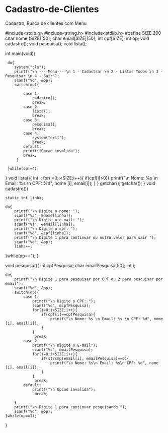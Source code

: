 # Cadastro-de-Clientes
Cadastro, Busca de clientes com Menu


#include<stdio.h>
#include<string.h>
#include<stdlib.h>
#define SIZE 200
char nome [SIZE][50];
char email[SIZE][50];
int cpf[SIZE];
int op;
void cadastro();
void pesquisa();
void lista();

int main(void){

     do{
     	system("cls");
     	printf("\n ----Menu----\n 1 - Cadastrar \n 2 - Listar Todos \n 3 - Pesquisar \n 4 - Sair");
     	scanf("%d", &op);
     	switch(op){
     		
     		case 1:
     			cadastro();
     			break;
     		case 2: 
     		    lista();
			    break;
			case 3:
				pesquisa();
			    break;
			case 4: 
			    system("exit");
			    break;
			default:
			printf("Opcao invalida");
			break;		
		 }
     	
	 }while(op!=4);

}
void lista(){
	int i;
	for(i=0;i<SIZE;i++){
					if(cpf[i]>0){
						printf("\n Nome: %s \n Email: %s \n CPF: %d", nome [i], email[i]);
		}
    }
    	getchar();
		getchar();
}
void cadastro(){
	
    static int linha;

    do{
        printf("\n Digite o nome: ");
        scanf("%s", &nome[linha]);
        printf("\n Digite o e-mail: ");
        scanf("%s", &email[linha]);
        printf("\n Digite o cpf: ");
        scanf("%d", &cpf[linha]);
        printf("\n Digite 1 para continuar ou outro valor para sair ");
        scanf("%d", &op);
        linha++;
 }while(op==1);
}

void pesquisa(){
	int cpfPesquisa;
	char emailPesquisa[50];
	int i;
	
	do{
	    printf("\n Digite 1 para pesquisar por CPF ou 2 para pesquisar por email");
		scanf("%d", &op);
		switch(op){
			case 1:
				printf("\n Digite o CPF: ");
				scanf("%d", &cpfPesquisa);
				for(i=0;i<SIZE;i++){
					if(cpf[i]==cpfPesquisa){
						printf("\n Nome: %s \n Email: %s \n CPF: %d", nome [i], email[i]);
					}
				}
				 break;
			case 2:	
			    printf("\n Digite o E-mail");
				scanf("%s", emailPesquisa);
				for(i=0;i<SIZE;i++){
					if(strcmp(email[i], emailPesquisa)==0){
						printf("\n Nome: %s\n Email: %s\n CPF: %d", nome [i], email[i]);
					}
				}
			     break;
			default:
			    printf("\n Opcao invalida");
			     break;
			
		}
		printf("\n Digite 1 para continuar pesquisando ");
		scanf("%d", &op);
	}while(op==1);
}
